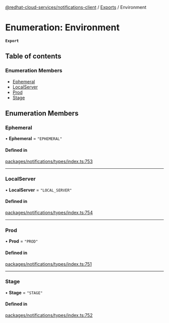 [@redhat-cloud-services/notifications-client](../README.md) / [Exports](../modules.md) / Environment

# Enumeration: Environment

**`Export`**

## Table of contents

### Enumeration Members

- [Ephemeral](Environment.md#ephemeral)
- [LocalServer](Environment.md#localserver)
- [Prod](Environment.md#prod)
- [Stage](Environment.md#stage)

## Enumeration Members

### Ephemeral

• **Ephemeral** = ``"EPHEMERAL"``

#### Defined in

[packages/notifications/types/index.ts:753](https://github.com/RedHatInsights/javascript-clients/blob/master/packages/notifications/types/index.ts#L753)

___

### LocalServer

• **LocalServer** = ``"LOCAL_SERVER"``

#### Defined in

[packages/notifications/types/index.ts:754](https://github.com/RedHatInsights/javascript-clients/blob/master/packages/notifications/types/index.ts#L754)

___

### Prod

• **Prod** = ``"PROD"``

#### Defined in

[packages/notifications/types/index.ts:751](https://github.com/RedHatInsights/javascript-clients/blob/master/packages/notifications/types/index.ts#L751)

___

### Stage

• **Stage** = ``"STAGE"``

#### Defined in

[packages/notifications/types/index.ts:752](https://github.com/RedHatInsights/javascript-clients/blob/master/packages/notifications/types/index.ts#L752)

